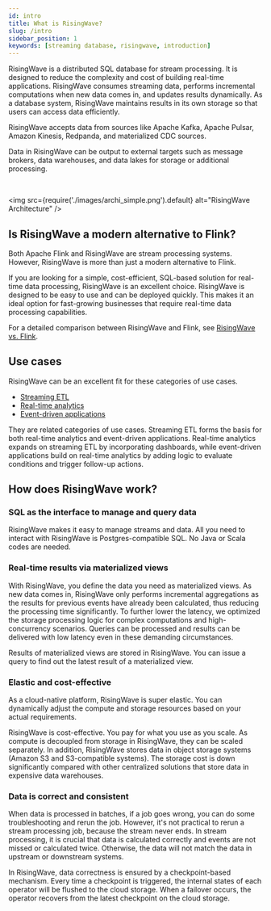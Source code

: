 ```yaml
---
id: intro
title: What is RisingWave?
slug: /intro
sidebar_position: 1
keywords: [streaming database, risingwave, introduction]
---
```


RisingWave is a distributed SQL database for stream processing. It is designed to reduce the complexity and cost of building real-time applications. RisingWave consumes streaming data, performs incremental computations when new data comes in, and updates results dynamically. As a database system, RisingWave maintains results in its own storage so that users can access data efficiently.

RisingWave accepts data from sources like Apache Kafka, Apache Pulsar, Amazon Kinesis, Redpanda, and materialized CDC sources.

Data in RisingWave can be output to external targets such as message brokers, data warehouses, and data lakes for storage or additional processing.

<rollButton text="&nbsp;&nbsp;Get Started" doc="get-started" block />
<br/>

<img
  src={require('./images/archi_simple.png').default}
  alt="RisingWave Architecture"
/>

## Is RisingWave a modern alternative to Flink?

Both Apache Flink and RisingWave are stream processing systems. However, RisingWave is more than just a modern alternative to Flink.

If you are looking for a simple, cost-efficient, SQL-based solution for real-time data processing, RisingWave is an excellent choice. RisingWave is designed to be easy to use and can be deployed quickly. This makes it an ideal option for fast-growing businesses that require real-time data processing capabilities.

For a detailed comparison between RisingWave and Flink, see [RisingWave vs. Flink](./risingwave-flink-comparison.md).

## Use cases

RisingWave can be an excellent fit for these categories of use cases.

- [Streaming ETL](./use-cases.md#streaming-etl)
- [Real-time analytics](./use-cases.md#real-time-analytics)
- [Event-driven applications](./use-cases.md#event-driven-applications)

They are related categories of use cases. Streaming ETL forms the basis for both real-time analytics and event-driven applications. Real-time analytics expands on streaming ETL by incorporating dashboards, while event-driven applications build on real-time analytics by adding logic to evaluate conditions and trigger follow-up actions.

## How does RisingWave work?

### SQL as the interface to manage and query data

RisingWave makes it easy to manage streams and data. All you need to interact with RisingWave is Postgres-compatible SQL. No Java or Scala codes are needed.

### Real-time results via materialized views

With RisingWave, you define the data you need as materialized views. As new data comes in, RisingWave only performs incremental aggregations as the results for previous events have already been calculated, thus reducing the processing time significantly. To further lower the latency, we optimized the storage processing logic for complex computations and high-concurrency scenarios. Queries can be processed and results can be delivered with low latency even in these demanding circumstances.

Results of materialized views are stored in RisingWave. You can issue a query to find out the latest result of a materialized view.

### Elastic and cost-effective

As a cloud-native platform, RisingWave is super elastic. You can dynamically adjust the compute and storage resources based on your actual requirements.

RisingWave is cost-effective. You pay for what you use as you scale. As compute is decoupled from storage in RisingWave, they can be scaled separately. In addition, RisingWave stores data in object storage systems (Amazon S3 and S3-compatible systems). The storage cost is down significantly compared with other centralized solutions that store data in expensive data warehouses.

### Data is correct and consistent

When data is processed in batches, if a job goes wrong, you can do some troubleshooting and rerun the job. However, it's not practical to rerun a stream processing job, because the stream never ends. In stream processing, it is crucial that data is calculated correctly and events are not missed or calculated twice. Otherwise, the data will not match the data in upstream or downstream systems.

In RisingWave, data correctness is ensured by a checkpoint-based mechanism. Every time a checkpoint is triggered, the internal states of each operator will be flushed to the cloud storage. When a failover occurs, the operator recovers from the latest checkpoint on the cloud storage.

<lightButton text="See the architecture" doc="architecture"/>
<lightButton text="Access the source code" url="https://github.com/risingwavelabs/risingwave"/>
<br/>
